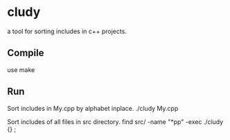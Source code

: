 cludy
=====

a tool for sorting includes in c++ projects.

Compile
-------

use make

Run
---

Sort includes in My.cpp by alphabet inplace.
./cludy My.cpp

Sort includes of all files in src directory.
find src/ -name "*pp" -exec ./cludy {} \;
